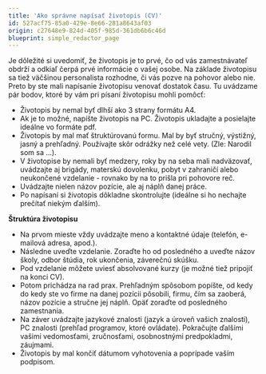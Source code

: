```yaml
---
title: 'Ako správne napísať životopis (CV)'
id: 527acf75-85a0-429e-8e66-281a8643af03
origin: c27648e9-824d-405f-985d-361db6b6c46d
blueprint: simple_redactor_page
---
```

<p>
	Je dôležité si uvedomiť, že životopis je to prvé, čo od vás zamestnávateľ obdrží a odkiaľ čerpá prvé informácie o vašej osobe. Na základe životopisu sa tiež väčšinou personalista rozhodne, či vás pozve na pohovor alebo nie. Preto by ste mali napísanie životopisu venovať dostatok času. Tu uvádzame pár bodov, ktoré by vám pri písaní životopisu mohli pomôcť:
</p>
<ul>
	<li>Životopis by nemal byť dlhší ako 3 strany formátu A4.</li>
	<li>Ak je to možné, napíšte životopis na PC. Životopis ukladajte a posielajte ideálne vo formáte pdf.</li>
	<li>Životopis by mal mať štruktúrovanú formu. Mal by byť stručný, výstižný, jasný a prehľadný. Používajte skôr odrážky než celé vety. (Zle: Narodil som sa ...).
	</li>
	<li>V životopise by nemali byť medzery, roky by na seba mali nadväzovať, uvádzajte aj brigády, materskú dovolenku, pobyt v zahraničí alebo neukončené vzdelanie - rovnako by na to prišla pri pohovore reč.</li>
	<li>Uvádzajte nielen názov pozície, ale aj náplň danej práce.</li>
	<li>Po napísaní si životopis dôkladne skontrolujte (ideálne si ho nechajte prečítať niekým ďalším).</li>
</ul>
<p>
	<strong>Štruktúra životopisu</strong>
</p>
<ul>
	<li>Na prvom mieste vždy uvádzajte meno a kontaktné údaje (telefón, e-mailová adresa, apod.).</li>
	<li>Následne uveďte vzdelanie. Zoraďte ho od posledného a uveďte názov školy, odbor štúdia, rok ukončenia, záverečnú skúšku.</li>
	<li>Pod vzdelanie môžete uviesť absolvované kurzy (je možné tiež pripojiť na konci CV).
	</li>
	<li>Potom prichádza na rad prax. Prehľadným spôsobom popíšte, od kedy do kedy ste vo firme na danej pozícii pôsobili, firmu, čím sa zaoberá, názov pozície a stručne jej náplň. Opäť zoraďte od posledného zamestnania.</li>
	<li>Na záver uvádzajte jazykové znalosti (jazyk a úroveň vašich znalostí), PC znalosti (prehľad programov, ktoré ovládate). Pokračujte ďalšími vašimi vedomosťami, zručnosťami, osobnostnými predpokladmi, záujmami.</li>
	<li>Životopis by mal končiť dátumom vyhotovenia a poprípade vaším podpisom.</li>
</ul>